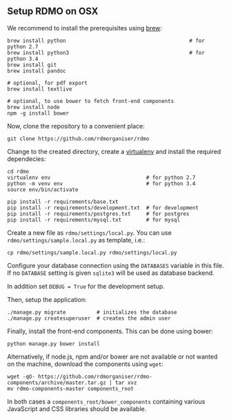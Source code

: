 Setup RDMO on OSX
------------------------

We recommend to install the prerequisites using [brew](http://brew.sh/):

```
brew install python                                        # for python 2.7
brew install python3                                       # for python 3.4
brew install git
brew install pandoc

# optional, for pdf export
brew install textlive

# optional, to use bower to fetch front-end components
brew install node
npm -g install bower
```

Now, clone the repository to a convenient place:

```
git clone https://github.com/rdmorganiser/rdmo
```

Change to the created directory, create a [virtualenv](https://virtualenv.readthedocs.org) and install the required dependecies:

```
cd rdmo
virtualenv env                               # for python 2.7
python -m venv env                           # for python 3.4
source env/bin/activate

pip install -r requirements/base.txt
pip install -r requirements/development.txt  # for development
pip install -r requirements/postgres.txt     # for postgres
pip install -r requirements/mysql.txt        # for mysql
```

Create a new file as `rdmo/settings/local.py`. You can use `rdmo/settings/sample.local.py` as template, i.e.:

```
cp rdmo/settings/sample.local.py rdmo/settings/local.py
```

Configure your database connection using the `DATABASES` variable in this file. If no `DATABASE` setting is given `sqlite3` will be used as database backend.

In addition set `DEBUG = True` for the development setup.

Then, setup the application:

```
./manage.py migrate          # initializes the database
./manage.py createsuperuser  # creates the admin user
```

Finally, install the front-end components. This can be done using bower:

```
python manage.py bower install
```

Alternatively, if node.js, npm and/or bower are not available or not wanted on the machine, download the components using `wget`:

```
wget -qO- https://github.com/rdmorganiser/rdmo-components/archive/master.tar.gz | tar xvz
mv rdmo-components-master components_root
```

In both cases a `components_root/bower_components` containing various JavaScript and CSS libraries should be available.
